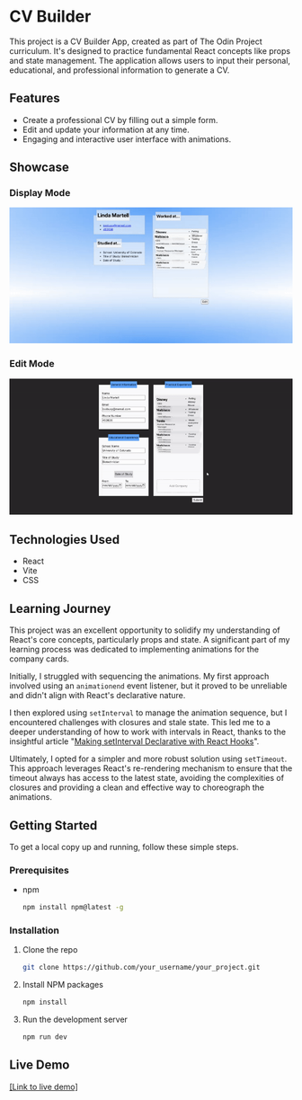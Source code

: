 # CV Builder

This project is a CV Builder App, created as part of The Odin Project curriculum. It's designed to practice fundamental React concepts like props and state management. The application allows users to input their personal, educational, and professional information to generate a CV.

## Features

*   Create a professional CV by filling out a simple form.
*   Edit and update your information at any time.
*   Engaging and interactive user interface with animations.

## Showcase

### Display Mode

![Display Mode Demo GIF](./screenshots/display-mode.gif)

### Edit Mode

![Edit Mode Demo GIF](./screenshots/edit-mode.gif)

## Technologies Used

*   React
*   Vite
*   CSS

## Learning Journey

This project was an excellent opportunity to solidify my understanding of React's core concepts, particularly props and state. A significant part of my learning process was dedicated to implementing animations for the company cards.

Initially, I struggled with sequencing the animations. My first approach involved using an `animationend` event listener, but it proved to be unreliable and didn't align with React's declarative nature.

I then explored using `setInterval` to manage the animation sequence, but I encountered challenges with closures and stale state. This led me to a deeper understanding of how to work with intervals in React, thanks to the insightful article "[Making setInterval Declarative with React Hooks](https://overreacted.io/making-setinterval-declarative-with-react-hooks/)".

Ultimately, I opted for a simpler and more robust solution using `setTimeout`. This approach leverages React's re-rendering mechanism to ensure that the timeout always has access to the latest state, avoiding the complexities of closures and providing a clean and effective way to choreograph the animations.

## Getting Started

To get a local copy up and running, follow these simple steps.

### Prerequisites

*   npm
    ```sh
    npm install npm@latest -g
    ```

### Installation

1.  Clone the repo
    ```sh
    git clone https://github.com/your_username/your_project.git
    ```
2.  Install NPM packages
    ```sh
    npm install
    ```
3.  Run the development server
    ```sh
    npm run dev
    ```

## Live Demo

[[Link to live demo]](https://cv-application-nine-zeta.vercel.app/)
